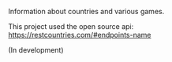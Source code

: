 Information about countries and various games.

This project used the open source api:
https://restcountries.com/#endpoints-name

(In development)
